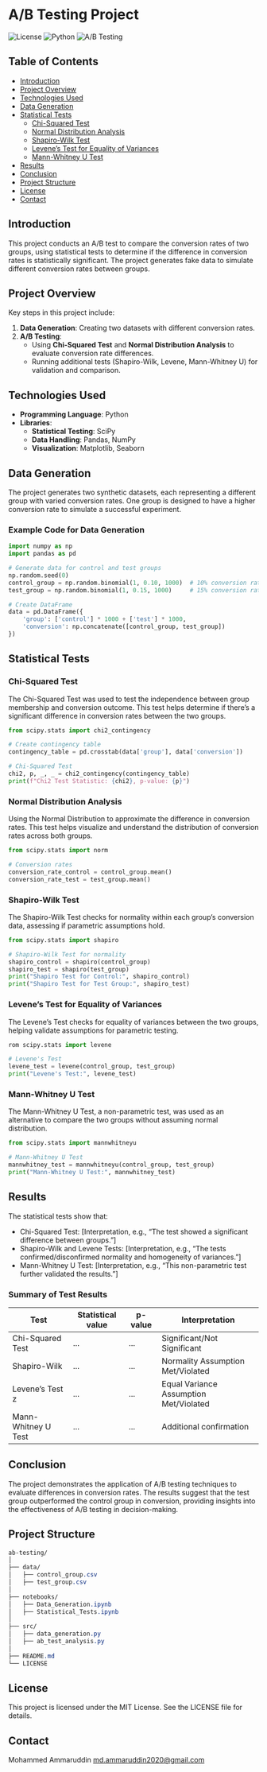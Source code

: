 # A/B Testing Project

![License](https://img.shields.io/badge/license-MIT-blue.svg)
![Python](https://img.shields.io/badge/python-3.8%2B-blue.svg)
![A/B Testing](https://img.shields.io/badge/A%2FB-Testing-green.svg)

## Table of Contents

- [Introduction](#introduction)
- [Project Overview](#project-overview)
- [Technologies Used](#technologies-used)
- [Data Generation](#data-generation)
- [Statistical Tests](#statistical-tests)
  - [Chi-Squared Test](#chi-squared-test)
  - [Normal Distribution Analysis](#normal-distribution-analysis)
  - [Shapiro-Wilk Test](#shapiro-wilk-test)
  - [Levene’s Test for Equality of Variances](#levenes-test-for-equality-of-variances)
  - [Mann-Whitney U Test](#mann-whitney-u-test)
- [Results](#results)
- [Conclusion](#conclusion)
- [Project Structure](#project-structure)
- [License](#license)
- [Contact](#contact)

## Introduction

This project conducts an A/B test to compare the conversion rates of two groups, using statistical tests to determine if the difference in conversion rates is statistically significant. The project generates fake data to simulate different conversion rates between groups.

## Project Overview

Key steps in this project include:

1. **Data Generation**: Creating two datasets with different conversion rates.
2. **A/B Testing**:
   - Using **Chi-Squared Test** and **Normal Distribution Analysis** to evaluate conversion rate differences.
   - Running additional tests (Shapiro-Wilk, Levene, Mann-Whitney U) for validation and comparison.

## Technologies Used

- **Programming Language**: Python
- **Libraries**:
  - **Statistical Testing**: SciPy
  - **Data Handling**: Pandas, NumPy
  - **Visualization**: Matplotlib, Seaborn

## Data Generation

The project generates two synthetic datasets, each representing a different group with varied conversion rates. One group is designed to have a higher conversion rate to simulate a successful experiment.

### Example Code for Data Generation

```python
import numpy as np
import pandas as pd

# Generate data for control and test groups
np.random.seed(0)
control_group = np.random.binomial(1, 0.10, 1000)  # 10% conversion rate
test_group = np.random.binomial(1, 0.15, 1000)     # 15% conversion rate

# Create DataFrame
data = pd.DataFrame({
    'group': ['control'] * 1000 + ['test'] * 1000,
    'conversion': np.concatenate([control_group, test_group])
})
```
## Statistical Tests
### Chi-Squared Test
The Chi-Squared Test was used to test the independence between group membership and conversion outcome. This test helps determine if there’s a significant difference in conversion rates between the two groups.
```python
from scipy.stats import chi2_contingency

# Create contingency table
contingency_table = pd.crosstab(data['group'], data['conversion'])

# Chi-Squared Test
chi2, p, _, _ = chi2_contingency(contingency_table)
print(f"Chi2 Test Statistic: {chi2}, p-value: {p}")
```
### Normal Distribution Analysis
Using the Normal Distribution to approximate the difference in conversion rates. This test helps visualize and understand the distribution of conversion rates across both groups.
```python
from scipy.stats import norm

# Conversion rates
conversion_rate_control = control_group.mean()
conversion_rate_test = test_group.mean()
```
### Shapiro-Wilk Test
The Shapiro-Wilk Test checks for normality within each group’s conversion data, assessing if parametric assumptions hold.
```python
from scipy.stats import shapiro

# Shapiro-Wilk Test for normality
shapiro_control = shapiro(control_group)
shapiro_test = shapiro(test_group)
print("Shapiro Test for Control:", shapiro_control)
print("Shapiro Test for Test Group:", shapiro_test)
```
### Levene’s Test for Equality of Variances
The Levene’s Test checks for equality of variances between the two groups, helping validate assumptions for parametric testing.
```python
rom scipy.stats import levene

# Levene's Test
levene_test = levene(control_group, test_group)
print("Levene's Test:", levene_test)
```
### Mann-Whitney U Test
The Mann-Whitney U Test, a non-parametric test, was used as an alternative to compare the two groups without assuming normal distribution.
```python
from scipy.stats import mannwhitneyu

# Mann-Whitney U Test
mannwhitney_test = mannwhitneyu(control_group, test_group)
print("Mann-Whitney U Test:", mannwhitney_test)
```
## Results
The statistical tests show that:

- Chi-Squared Test: [Interpretation, e.g., “The test showed a significant difference between groups.”]
- Shapiro-Wilk and Levene Tests: [Interpretation, e.g., “The tests confirmed/disconfirmed normality and homogeneity of variances.”]
- Mann-Whitney U Test: [Interpretation, e.g., “This non-parametric test further validated the results.”]
### Summary of Test Results
| Test | Statistical value | p-value | Interpretation |
|------------------|------------------|-------------|---------------------|
| Chi-Squared Test |	...	 | ...	| Significant/Not Significant |
| Shapiro-Wilk |	...	| ...	| Normality Assumption Met/Violated |
| Levene’s Test z |	...	| ...	| Equal Variance Assumption Met/Violated |
| Mann-Whitney U Test |	... |	... |	Additional confirmation |

## Conclusion
The project demonstrates the application of A/B testing techniques to evaluate differences in conversion rates. The results suggest that the test group outperformed the control group in conversion, providing insights into the effectiveness of A/B testing in decision-making.
## Project Structure
```css
ab-testing/
│
├── data/
│   ├── control_group.csv
│   ├── test_group.csv
│
├── notebooks/
│   ├── Data_Generation.ipynb
│   ├── Statistical_Tests.ipynb
│
├── src/
│   ├── data_generation.py
│   ├── ab_test_analysis.py
│
├── README.md
└── LICENSE
```
## License
This project is licensed under the MIT License. See the LICENSE file for details.
## Contact
Mohammed Ammaruddin
md.ammaruddin2020@gmail.com
